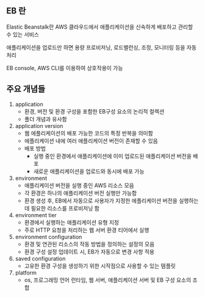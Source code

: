 ## EB 란
Elastic Beanstalk란 AWS 클라우드에서 애플리케이션을 신속하게 배포하고 관리할 수 있는 서비스  
  
애플리케이션을 업로드만 하면 용량 프로비저닝, 로드밸런싱, 조정, 모니터링 등을 자동 처리  
  
EB console, AWS CLI를 이용하여 상호작용이 가능

## 주요 개념들
1. application
    * 환경, 버전 및 환경 구성을 포함한 EB구성 요소의 논리적 컬렉션
    * 폴더 개념과 유사함
2. application version
    * 웹 에플리케이션의 배포 가능한 코드의 특정 반복을 의미함
    * 에플리케이션 내에 여러 애플리케이션 버전이 존재할 수 있음
    * 배포 방법
        * 실행 중인 환경에서 애플리케이션에 이미 업로드된 애플리케이션 버전을 배포
        * 새로운 애플리케이션을 업로드와 동시에 배포 가능
3. environment
    * 애플리케이션 버전을 실행 중인 AWS 리소스 모음
    * 각 환경은 하나의 애플리케이션 버전 실행만 가능함
    * 환경 생성 후, EB에서 자동으로 사용자가 지정한 에플리케이션 버전을 실행하는 데 필요한 리소스를 프로비저닝 함
4. environment tier
    * 환경에서 실행하는 애플리케이션 유형 지정
    * 주로 HTTP 요청을 처리하는 웹 서버 환경 티어에서 실행
5. environment configuration
    * 환경 및 연관된 리소스의 작동 방법을 정의하는 설정의 모음
    * 환경 구성 설정 업데이트 시, EB가 자동으로 변경 사항 적용
6. saved configuration
    * 고유한 환경 구성을 생성하기 위한 시작점으로 사용할 수 있는 템플릿
7. platform
    * os, 프로그래밍 언어 런타임, 웹 서버, 애플리케이션 서버 및 EB 구성 요소의 조합